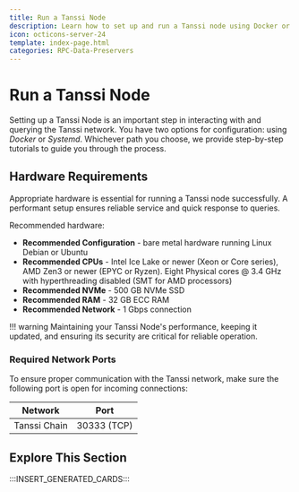 ```yaml
---
title: Run a Tanssi Node
description: Learn how to set up and run a Tanssi node using Docker or Systemd to interact with the Tanssi network.
icon: octicons-server-24
template: index-page.html
categories: RPC-Data-Preservers
---
```


# Run a Tanssi Node

Setting up a Tanssi Node is an important step in interacting with and querying the Tanssi network. You have two options for configuration: using _Docker_ or _Systemd_. Whichever path you choose, we provide step-by-step tutorials to guide you through the process.

## Hardware Requirements

Appropriate hardware is essential for running a Tanssi node successfully. A performant setup ensures reliable service and quick response to queries.

Recommended hardware:

- **Recommended Configuration** - bare metal hardware running Linux Debian or Ubuntu
- **Recommended CPUs** - Intel Ice Lake or newer (Xeon or Core series), AMD Zen3 or newer (EPYC or Ryzen). Eight Physical cores @ 3.4 GHz with hyperthreading disabled (SMT for AMD processors)
- **Recommended NVMe** - 500 GB NVMe SSD
- **Recommended RAM** - 32 GB ECC RAM
- **Recommended Network** - 1 Gbps connection

!!! warning
    Maintaining your Tanssi Node's performance, keeping it updated, and ensuring its security are critical for reliable operation.

### Required Network Ports

To ensure proper communication with the Tanssi network, make sure the following port is open for incoming connections:

| Network          | Port        |
|------------------|-------------|
| Tanssi Chain     | 30333 (TCP) |

## Explore This Section

:::INSERT_GENERATED_CARDS:::

